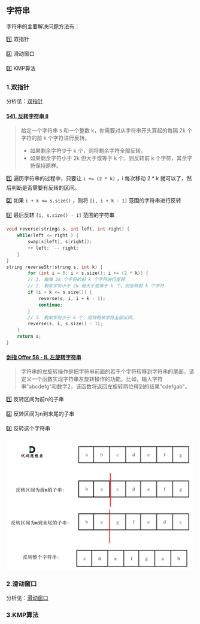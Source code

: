 ## 字符串

字符串的主要解决问题方法有：

:one: 双指针

:two: 滑动窗口

:three: KMP算法

### 1.双指针

分析见：[双指针]()

#### [541. 反转字符串 II](https://leetcode-cn.com/problems/reverse-string-ii/)

> 给定一个字符串 s 和一个整数 k，你需要对从字符串开头算起的每隔 2k 个字符的前 k 个字符进行反转。
>
> + 如果剩余字符少于 k 个，则将剩余字符全部反转。
> + 如果剩余字符小于 2k 但大于或等于 k 个，则反转前 k 个字符，其余字符保持原样。

:one: 遍历字符串的过程中，只要让 `i += (2 * k)` ，i  每次移动 2 * k 就可以了，然后判断是否需要有反转的区间。

:two: 如果 `i + k <= s.size()` ，则将 `[i, i + k - 1]` 范围的字符串进行反转

:three: 最后反转 `[i, s.size() - 1]` 范围的字符串

```c++
void reverse(string& s, int left, int right) {
    while(left <= right ) {
        swap(s[left], s[right]);
        ++ left;  -- right;
    }
}
string reverseStr(string s, int k) {
        for (int i = 0; i < s.size(); i += (2 * k)) {
        // 1. 每隔 2k 个字符的前 k 个字符进行反转
        // 2. 剩余字符小于 2k 但大于或等于 k 个，则反转前 k 个字符
        if (i + k <= s.size()) {
            reverse(s, i, i + k - 1);
            continue;
        }
        // 3. 剩余字符少于 k 个，则将剩余字符全部反转。
        reverse(s, i, s.size() - 1);
    }    
    return s;
}
```

#### [剑指 Offer 58 - II. 左旋转字符串](https://leetcode-cn.com/problems/zuo-xuan-zhuan-zi-fu-chuan-lcof/)

> 字符串的左旋转操作是把字符串前面的若干个字符转移到字符串的尾部。请定义一个函数实现字符串左旋转操作的功能。比如，输入字符串"abcdefg"和数字2，该函数将返回左旋转两位得到的结果"cdefgab"。

:one: 反转区间为前n的子串

:two: 反转区间为n到末尾的子串

:three: 反转这个字符串

<div align = center><img src="../images/String1.png" width="500px" /></div>

### 2.滑动窗口

分析见：[滑动窗口]()

### 3.KMP算法

